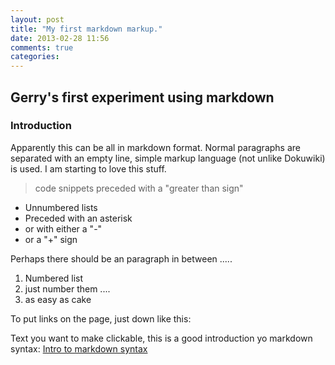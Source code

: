 ```yaml
---
layout: post
title: "My first markdown markup."
date: 2013-02-28 11:56
comments: true
categories: 
---
```

## Gerry's first experiment using markdown


### Introduction

Apparently this can be all in markdown format. Normal paragraphs are separated with an empty line, simple markup language (not unlike Dokuwiki) is used. I am starting to love this stuff.

>  code snippets 
>  preceded with a "greater than sign"

-   Unnumbered lists
-   Preceded with an asterisk
-   or with either a "-"
-   or a "+" sign

Perhaps there should be an paragraph in between .....

1.   Numbered list 
2.   just number them .... 
3.   as easy as cake


To put links on the page, just down like this:

Text you want to make clickable, this is a good introduction yo markdown syntax: [Intro to markdown syntax](http://daringfireball.net/projects/markdown/basics "Even with a title")


